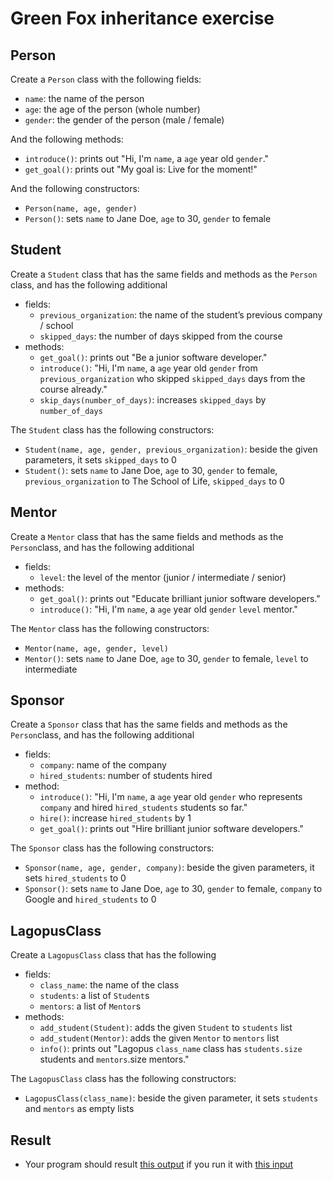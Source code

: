 # Green Fox inheritance exercise

## Person
Create a `Person` class with the following fields:
- `name`: the name of the person
- `age`: the age of the person (whole number)
- `gender`: the gender of the person (male / female)


And the following methods:
- `introduce()`: prints out "Hi, I'm `name`, a `age` year old `gender`."
- `get_goal()`: prints out "My goal is: Live for the moment!"


And the following constructors:
- `Person(name, age, gender)`
- `Person()`: sets `name` to Jane Doe, `age` to 30, `gender` to female


## Student
Create a `Student` class that has the same fields and methods as the `Person` class, and has the following additional
- fields:
    - `previous_organization`: the name of the student’s previous company / school
    - `skipped_days`: the number of days skipped from the course
- methods:
    - `get_goal()`: prints out "Be a junior software developer."
    - `introduce()`: "Hi, I'm `name`, a `age` year old `gender` from `previous_organization` who skipped `skipped_days` days from the course already."
    - `skip_days(number_of_days)`: increases `skipped_days` by `number_of_days`

The `Student` class has the following constructors:
- `Student(name, age, gender, previous_organization)`: beside the given parameters, it sets `skipped_days` to 0
- `Student()`: sets `name` to Jane Doe, `age` to 30, `gender` to female, `previous_organization` to The School of Life, `skipped_days` to 0

## Mentor
Create a `Mentor` class that has the same fields and methods as the `Person`class, and has the following additional
- fields:
    - `level`: the level of the mentor (junior / intermediate / senior)
- methods:
    - `get_goal()`: prints out "Educate brilliant junior software developers."
    - `introduce()`: "Hi, I'm `name`, a `age` year old `gender` `level` mentor."


The `Mentor` class has the following constructors:
- `Mentor(name, age, gender, level)`
- `Mentor()`: sets `name` to Jane Doe, `age` to 30, `gender` to female, `level` to intermediate


## Sponsor
Create a `Sponsor` class that has the same fields and methods as the `Person`class, and has the following additional
- fields:
    - `company`: name of the company
    - `hired_students`: number of students hired
- method:
    - `introduce()`: "Hi, I'm `name`, a `age` year old `gender` who represents `company` and hired `hired_students` students so far."
    - `hire()`: increase `hired_students` by 1
    - `get_goal()`: prints out "Hire brilliant junior software developers."


The `Sponsor` class has the following constructors:
- `Sponsor(name, age, gender, company)`: beside the given parameters, it sets `hired_students` to 0
- `Sponsor()`: sets `name` to Jane Doe, `age` to 30, `gender` to female, `company` to Google and `hired_students` to 0


## LagopusClass
Create a `LagopusClass` class that has the following
- fields:
    - `class_name`: the name of the class
    - `students`: a list of `Student`s
    - `mentors`: a list of `Mentor`s
- methods:
	- `add_student(Student)`: adds the given `Student` to `students` list
	- `add_student(Mentor)`: adds the given `Mentor` to `mentors` list
	- `info()`: prints out "Lagopus `class_name` class has `students.size` students and `mentors`.size mentors."


The `LagopusClass` class has the following constructors:
- `LagopusClass(class_name)`: beside the given parameter, it sets `students` and `mentors` as empty lists

## Result
- Your program should result [this output](green-fox-python_output.md) if you run it with [this input](green-fox-python_input.md)